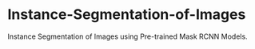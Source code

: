 # Instance-Segmentation-of-Images
Instance Segmentation of Images using Pre-trained Mask RCNN Models.
